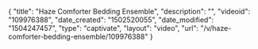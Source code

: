 {
    "title": "Haze Comforter Bedding Ensemble",
    "description": "",
    "videoid": "109976388",
    "date_created": "1502520055",
    "date_modified": "1504247457",
    "type": "captivate",
    "layout": "video",
    "url": "\/v\/haze-comforter-bedding-ensemble\/109976388"
}